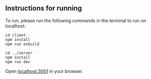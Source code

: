 ## Instructions for running
To run, please run the following commands in the terminal to run on localhost:

```
cd client
npm install
npm run esbuild

cd ../server
npm install
npm run dev
```


Open [localhost:3001](http://localhost:3001) in your browser.